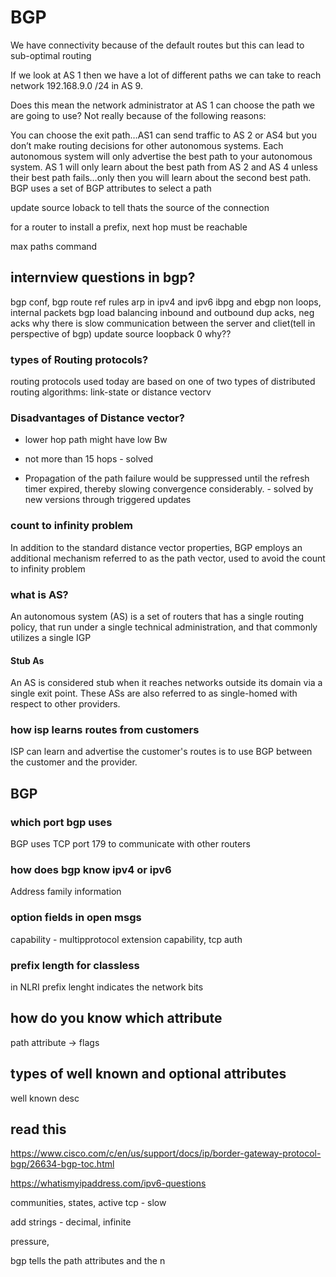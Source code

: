 # BGP


 We have connectivity because of the default routes but this can lead to sub-optimal routing

  If we look at AS 1 then we have a lot of different paths we can take to reach network 192.168.9.0 /24 in AS 9.

Does this mean the network administrator at AS 1 can choose the path we are going to use? Not really because of the following reasons:

You can choose the exit path…AS1 can send traffic to AS 2 or AS4 but you don’t make routing decisions for other autonomous systems.
Each autonomous system will only advertise the best path to your autonomous system. AS 1 will only learn about the best path from AS 2 and AS 4 unless their best path fails…only then you will learn about the second best path.
BGP uses a set of BGP attributes to select a path


update source loback to tell thats the source of the connection

for a router to install a prefix, next hop must be reachable

max paths command

## internview questions in bgp?

bgp conf, bgp route ref rules
arp in ipv4 and ipv6
ibpg and ebgp non loops, internal packets
bgp load balancing inbound and outbound
dup acks, neg acks
why there is slow communication between the server and cliet(tell in perspective of bgp)
update source loopback 0 why??

### types of Routing protocols?

routing protocols used today are based on one of two types of
distributed routing algorithms: link-state or distance vectorv


### Disadvantages of Distance vector?

* lower hop path might have low Bw

* not more than 15 hops - solved

* Propagation of the
path failure would be suppressed until the refresh timer expired, thereby slowing convergence
considerably. - solved by new versions through triggered updates

### count to infinity problem

In addition to the standard distance vector properties, BGP employs an additional
mechanism referred to as the path vector, used to avoid the count to infinity problem

### what is AS?

An autonomous system (AS) is a set of routers that has a single routing policy, that run under
a single technical administration, and that commonly utilizes a single IGP

#### Stub As

An AS is considered stub when it reaches networks outside its domain via a single exit point.
These ASs are also referred to as single-homed with respect to other providers.

### how isp learns routes from customers

ISP can learn and advertise the customer's routes is to use
BGP between the customer and the provider.


## BGP

### which port bgp uses

BGP uses TCP port 179 to communicate with other routers

### how does bgp know ipv4 or ipv6

Address family information

### option fields in open msgs

capability - multipprotocol extension capability, tcp auth

### prefix length for classless

in NLRI prefix lenght indicates the network bits

## how do you know which attribute

path attribute -> flags

## types of well known and optional attributes

well known desc

## read this

https://www.cisco.com/c/en/us/support/docs/ip/border-gateway-protocol-bgp/26634-bgp-toc.html


https://whatismyipaddress.com/ipv6-questions



communities, states, active
tcp - slow

add strings - decimal, infinite

pressure, 

bgp tells the path attributes and the n